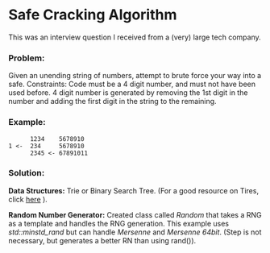 # Safe Cracking Algorithm

This was an interview question I received from a (very) large tech company.

### Problem:  
Given an unending string of numbers, attempt to brute force your way into a safe.
Constraints: Code must be a 4 digit number, and must not have been used before.  4 digit number is generated by removing the 1st digit in the number and adding the first digit in the string to the remaining.

### Example:
```
      1234    5678910
1 <-  234     5678910
      2345 <- 67891011
```

### Solution:
**Data Structures:**  Trie or Binary Search Tree.  (For a good resource on Tires, click [here](https://medium.com/basecs/trying-to-understand-tries-3ec6bede0014) ).

**Random Number Generator:** Created class called *Random* that takes a RNG as a template and handles the RNG generation.   This example uses *std::minstd_rand* but can handle *Mersenne* and *Mersenne 64bit*. (Step is not necessary, but generates a better RN than using rand()).
